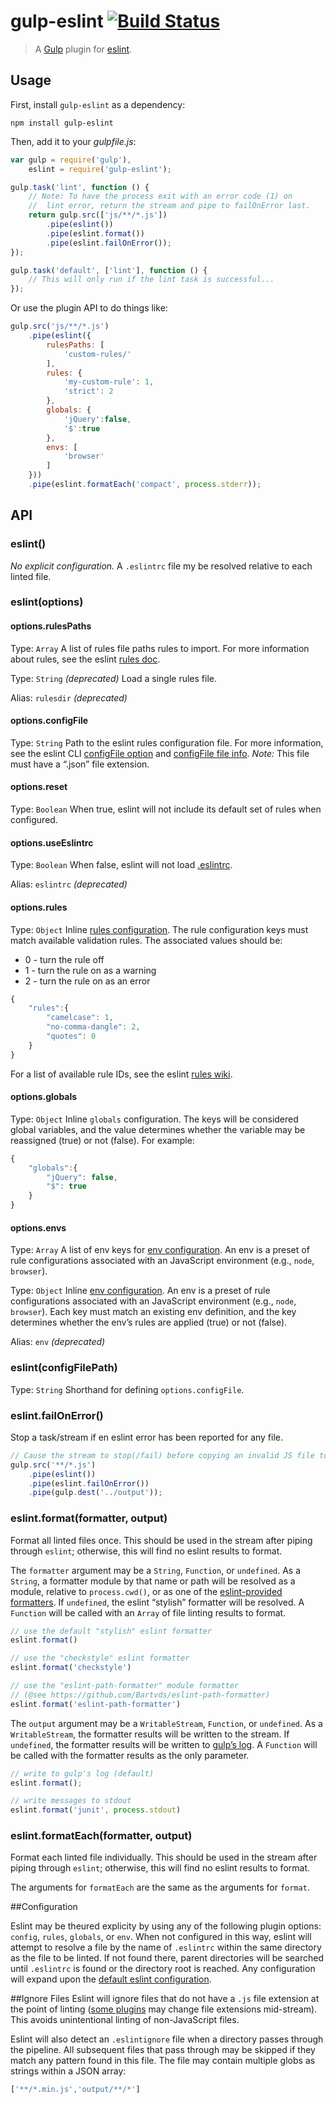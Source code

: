 # gulp-eslint [![Build Status](https://travis-ci.org/adametry/gulp-eslint.png)](https://travis-ci.org/adametry/gulp-eslint)
> A [Gulp](https://github.com/wearefractal/gulp) plugin for [eslint](https://github.com/wearefractal/gulp).

## Usage

First, install `gulp-eslint` as a dependency:

```shell
npm install gulp-eslint
```

Then, add it to your *gulpfile.js*:

```javascript
var gulp = require('gulp'),
    eslint = require('gulp-eslint');

gulp.task('lint', function () {
    // Note: To have the process exit with an error code (1) on
    //  lint error, return the stream and pipe to failOnError last.
    return gulp.src(['js/**/*.js'])
        .pipe(eslint())
        .pipe(eslint.format())
        .pipe(eslint.failOnError());
});

gulp.task('default', ['lint'], function () {
    // This will only run if the lint task is successful...
});
```

Or use the plugin API to do things like:

```javascript
gulp.src('js/**/*.js')
	.pipe(eslint({
		rulesPaths: [
			'custom-rules/'
		],
		rules: {
			'my-custom-rule': 1,
			'strict': 2
		},
		globals: {
			'jQuery':false,
			'$':true
		},
		envs: [
			'browser'
		]
	}))
	.pipe(eslint.formatEach('compact', process.stderr));
```

## API

### eslint()

*No explicit configuration.* A `.eslintrc` file my be resolved relative to each linted file.

### eslint(options)

#### options.rulesPaths

Type: `Array`
A list of rules file paths rules to import. For more information about rules, see the eslint [rules doc](https://github.com/eslint/eslint/wiki/Rules).

Type: `String` *(deprecated)*
Load a single rules file.

Alias: `rulesdir` *(deprecated)*

#### options.configFile

Type: `String`
Path to the eslint rules configuration file. For more information, see the eslint CLI [configFile option](https://github.com/nzakas/eslint/wiki/Command-line-interface#-c---config) and [configFile file info](https://github.com/nzakas/eslint/wiki/Command-line-interface#configuration-files). *Note:* This file must have a “.json” file extension.

#### options.reset

Type: `Boolean`
When true, eslint will not include its default set of rules when configured.

#### options.useEslintrc

Type: `Boolean`
When false, eslint will not load [.eslintrc](http://eslint.org/docs/configuring/).

Alias: `eslintrc` *(deprecated)*

#### options.rules

Type: `Object`
Inline [rules configuration](https://github.com/nzakas/eslint/wiki/Command-line-interface#configuration-files). The rule configuration keys must match available validation rules. The associated values should be:

* 0 - turn the rule off
* 1 - turn the rule on as a warning
* 2 - turn the rule on as an error

```javascript
{
	"rules":{
		"camelcase": 1,
		"no-comma-dangle": 2,
		"quotes": 0
	}
}
```

For a list of available rule IDs, see the eslint [rules wiki](https://github.com/nzakas/eslint/wiki/Rules).

#### options.globals

Type: `Object`
Inline `globals` configuration. The keys will be considered global variables, and the value determines whether the variable may be reassigned (true) or not (false). For example:

```javascript
{
	"globals":{
		"jQuery": false,
		"$": true
	}
}
```

#### options.envs

Type: `Array`
A list of env keys for [env configuration](https://github.com/nzakas/eslint/wiki/Command-line-interface#configuration-files). An env is a preset of rule configurations associated with an JavaScript environment (e.g., `node`, `browser`).


Type: `Object`
Inline [env configuration](https://github.com/nzakas/eslint/wiki/Command-line-interface#configuration-files). An env is a preset of rule configurations associated with an JavaScript environment (e.g., `node`, `browser`). Each key must match an existing env definition, and the key determines whether the env’s rules are applied (true) or not (false).

Alias: `env` *(deprecated)*

### eslint(configFilePath)

Type: `String`
Shorthand for defining `options.configFile`.

### eslint.failOnError()

Stop a task/stream if en eslint error has been reported for any file. 

```javascript
// Cause the stream to stop(/fail) before copying an invalid JS file to the output directory
gulp.src('**/*.js')
	.pipe(eslint())
	.pipe(eslint.failOnError())
	.pipe(gulp.dest('../output'));
```

### eslint.format(formatter, output)

Format all linted files once. This should be used in the stream after piping through `eslint`; otherwise, this will find no eslint results to format.

The `formatter` argument may be a `String`, `Function`, or `undefined`. As a `String`, a formatter module by that name or path will be resolved as a module, relative to `process.cwd()`, or as one of the [eslint-provided formatters](https://github.com/nzakas/eslint/tree/master/lib/formatters). If `undefined`, the eslint “stylish” formatter will be resolved. A `Function` will be called with an `Array` of file linting results to format.

```javascript
// use the default "stylish" eslint formatter
eslint.format()

// use the "checkstyle" eslint formatter
eslint.format('checkstyle')

// use the "eslint-path-formatter" module formatter
// (@see https://github.com/Bartvds/eslint-path-formatter)
eslint.format('eslint-path-formatter')
```

The `output` argument may be a `WritableStream`, `Function`, or `undefined`. As a `WritableStream`, the formatter results will be written to the stream. If `undefined`, the formatter results will be written to [gulp’s log](https://github.com/wearefractal/gulp-util#logmsg). A `Function` will be called with the formatter results as the only parameter.

```javascript
// write to gulp's log (default)
eslint.format();

// write messages to stdout
eslint.format('junit', process.stdout)

``` 

### eslint.formatEach(formatter, output)

Format each linted file individually. This should be used in the stream after piping through `eslint`; otherwise, this will find no eslint results to format.

The arguments for `formatEach` are the same as the arguments for `format`.


##Configuration

Eslint may be theured explicity by using any of the following plugin options: `config`, `rules`, `globals`, or `env`. When not configured in this way, eslint will attempt to resolve a file by the name of `.eslintrc` within the same directory as the file to be linted. If not found there, parent directories will be searched until `.eslintrc` is found or the directory root is reached. Any configuration will expand upon the [default eslint configuration](https://github.com/nzakas/eslint/wiki/Rules).

##Ignore Files
Eslint will ignore files that do not have a `.js` file extension at the point of linting ([some plugins](https://github.com/wearefractal/gulp-coffee) may change file extensions mid-stream). This avoids unintentional linting of non-JavaScript files.

Eslint will also detect an `.eslintignore` file when a directory passes through the pipeline. All subsequent files that pass through may be skipped if they match any pattern found in this file. The file may contain multiple globs as strings within a JSON array:

```javascript
['**/*.min.js','output/**/*']
```

